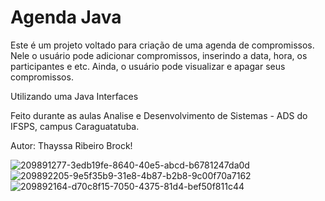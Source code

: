 # Agenda Java

Este é um projeto voltado para criação de uma agenda de compromissos. Nele o usuário pode adicionar compromissos, inserindo a data, hora, os participantes e etc. Ainda, o usuário pode visualizar e apagar seus compromissos.

Utilizando uma Java Interfaces

Feito durante as aulas
Analise e Desenvolvimento de Sistemas - ADS do IFSPS, campus Caraguatatuba.

Autor: Thayssa Ribeiro Brock!

![209891277-3edb19fe-8640-40e5-abcd-b6781247da0d](https://github.com/ThayssaBrock/Agenda-Java/assets/88042388/7905017e-827e-4d5a-b7ba-ac8164f7f09d)
![209892205-9e5f35b9-31e8-4b87-b2b8-9c00f70a7162](https://github.com/ThayssaBrock/Agenda-Java/assets/88042388/f0fa7e78-dbe4-4fc3-8ad0-93eb83ced016)
![209892164-d70c8f15-7050-4375-81d4-bef50f811c44](https://github.com/ThayssaBrock/Agenda-Java/assets/88042388/690d7093-888f-4ca2-bbac-74412288fd8a)

